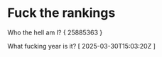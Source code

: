 # Fuck the rankings

Who the hell am I?
{ 25885363 }

What fucking year is it?
[ 2025-03-30T15:03:20Z ]
